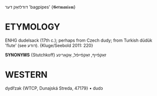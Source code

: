 דודלזאַק
דער
'bagpipes'
{𝕲𝖊𝖗𝖒𝖆𝖓𝖎𝖘𝖒}

ETYMOLOGY
===========
ENHG dudelsack (17th c.); perhaps from Czech dudy; from Turkish düdük 'flute' (see דודע).
{Kluge/Seebold 2011: 220}

𝐒𝐘𝐍𝐎𝐍𝐘𝐌𝐒 {Stutchkoff}
זאַקפֿײַף, זאַקפֿײַפֿל, אָקאַרינע

WESTERN
========

dydlʲzak {WTCP, Dunajská Streda, 47179}
	•	dudɔ

